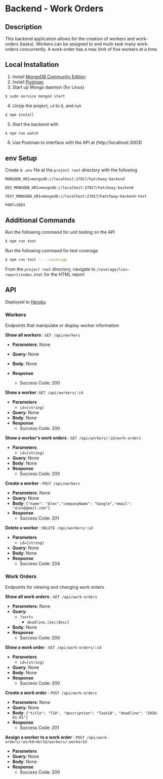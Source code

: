 # Backend - Work Orders

## Description
This backend application allows for the creation of workers and work-orders (tasks). Workers can be assigned to and multi-task many work-orders concurrently. A work-order has a max limit of five workers at a time.

## Local Installation

1. Install [MongoDB Community Edition](https://docs.mongodb.com/manual/administration/install-community/)
2. Install [Postman](https://www.getpostman.com/downloads/)
3. Start up Mongo daemon (for Linux)
```bash
$ sudo service mongod start
```
4. Unzip the project, `cd` to it, and run
```bash
$ npm install
```
5. Start the backend with
```bash
$ npm run watch
```
6. Use Postman to interface with the API at (http://localhost:3003)

## env Setup

Create a `.env` file at the `project root` directory with the following

```
MONGODB_URI=mongodb://localhost:27017/hatchway-backend

DEV_MONGODB_URI=mongodb://localhost:27017/hatchway-backend

TEST_MONGODB_URI=mongodb://localhost:27017/hatchway-backend-test

PORT=3003
```

## Additional Commands

Run the following command for unit testing on the API

```bash
$ npm run test
```

Run the following command for test coverage
```bash
$ npm run test -- --coverage
```
From the `project root` directory, navigate to `/coverage/lcov-report/index.html` for the HTML report

## API

Deployed to [Heroku](https://pacific-savannah-92527.herokuapp.com)

### Workers

Endpoints that manipulate or display worker information

**Show all workers** : `GET /api/workers`
* **Parameters**: None
* **Query**: None
* **Body**: None
* **Response**

  * Success Code: 200

**Show a worker** :`GET /api/workers/:id`
* **Parameters**
  * `id=[string]`
* **Query**: None
* **Body**: None
* **Response**
  * Success Code: 200

**Show a worker's work orders** : `GET /api/workers/:id/work-orders`
* **Parameters**
  * `id=[string]`
* **Query**: None
* **Body**: None
* **Response**
  * Success Code: 200

**Create a worker** : `POST /api/workers`
* **Parameters**: None
* **Query**: None
* **Body**: `{"name": "Alex","companyName": "Google","email": "alex@gmail.com"}`
* **Response**
  * Success Code: 201

**Delete a worker** : `DELETE /api/workers/:id`
* **Parameters**
  * `id=[string]`
* **Query**: None
* **Body**: None
* **Response**
  * Success Code: 204
   


### Work Orders

Endpoints for viewing and changing work orders

**Show all work orders** : `GET /api/work-orders`
* **Parameters**: None
* **Query**:
  * `?sort=`
    * `deadline.[asc|desc]`
* **Body**: None
* **Response**
  * Success Code: 200

**Show a work order** : `GET /api/work-orders/:id`
* **Parameters**
  * `id=[string]`
* **Query**: None
* **Body**: None
* **Response**
  * Success Code: 200

**Create a work order** : `POST /api/work-orders`
* **Parameters**: None
* **Query**: None
* **Body**: `{"title": "T10", "description": "Task10", "deadline": "2030-01-01"}`
* **Response**
  * Success Code: 201

**Assign a worker to a work order** : `POST /api/work-orders/:workOrderId/workers/:workerId`
* **Parameters**
* **Query**: None
* **Body**: None
* **Response**
  * Success Code: 200
